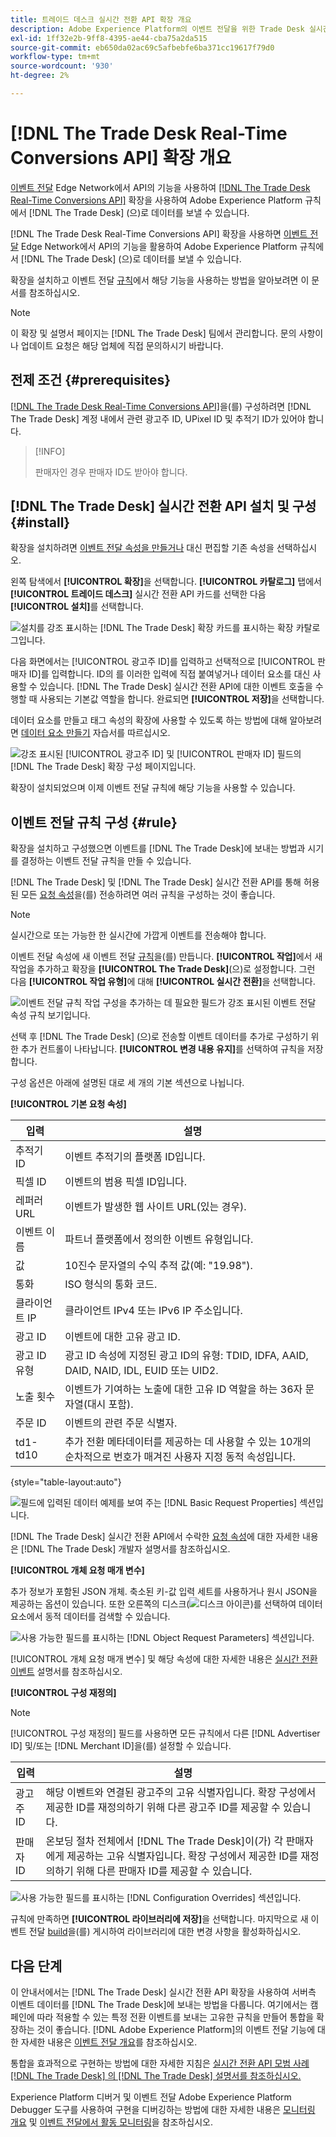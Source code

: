 ```yaml
---
title: 트레이드 데스크 실시간 전환 API 확장 개요
description: Adobe Experience Platform의 이벤트 전달을 위한 Trade Desk 실시간 전환 API 확장에 대해 알아봅니다.
exl-id: 1ff32e2b-9ff8-4395-ae44-cba75a2da515
source-git-commit: eb650da02ac69c5afbebfe6ba371cc19617f79d0
workflow-type: tm+mt
source-wordcount: '930'
ht-degree: 2%

---
```


# [!DNL The Trade Desk Real-Time Conversions API] 확장 개요

[이벤트 전달](../../../ui/event-forwarding/overview.md) Edge Network에서 API의 기능을 사용하여 [[!DNL The Trade Desk Real-Time Conversions API]](https://partner.thetradedesk.com/v3/portal/data/doc/DataConversionEventsApi) 확장을 사용하여 Adobe Experience Platform 규칙에서 [!DNL The Trade Desk] (으)로 데이터를 보낼 수 있습니다.

[!DNL The Trade Desk Real-Time Conversions API] 확장을 사용하면 [이벤트 전달](../../../ui/event-forwarding/overview.md) Edge Network에서 API의 기능을 활용하여 Adobe Experience Platform 규칙에서 [!DNL The Trade Desk] (으)로 데이터를 보낼 수 있습니다.

확장을 설치하고 이벤트 전달 [규칙](../../../ui/managing-resources/rules.md)에서 해당 기능을 사용하는 방법을 알아보려면 이 문서를 참조하십시오.

>[!NOTE]
>
>이 확장 및 설명서 페이지는 [!DNL The Trade Desk] 팀에서 관리합니다. 문의 사항이나 업데이트 요청은 해당 업체에 직접 문의하시기 바랍니다.

## 전제 조건 {#prerequisites}

[[!DNL The Trade Desk Real-Time Conversions API]](https://partner.thetradedesk.com/v3/portal/data/doc/DataConversionEventsApi)을(를) 구성하려면 [!DNL The Trade Desk] 계정 내에서 관련 광고주 ID, UPixel ID 및 추적기 ID가 있어야 합니다.

>[!INFO]
>
>판매자인 경우 판매자 ID도 받아야 합니다.

## [!DNL The Trade Desk] 실시간 전환 API 설치 및 구성 {#install}

확장을 설치하려면 [이벤트 전달 속성을 만들거나](../../../ui/event-forwarding/overview.md#properties) 대신 편집할 기존 속성을 선택하십시오.

왼쪽 탐색에서 **[!UICONTROL 확장]**&#x200B;을 선택합니다. **[!UICONTROL 카탈로그]** 탭에서 **[!UICONTROL 트레이드 데스크]** 실시간 전환 API 카드를 선택한 다음 **[!UICONTROL 설치]**&#x200B;를 선택합니다.

![설치를 강조 표시하는 [!DNL The Trade Desk] 확장 카드를 표시하는 확장 카탈로그입니다.](../../../images/extensions/server/tradedesk/install-extension.png)

다음 화면에서는 [!UICONTROL 광고주 ID]를 입력하고 선택적으로 [!UICONTROL 판매자 ID]를 입력합니다. ID의 를 이러한 입력에 직접 붙여넣거나 데이터 요소를 대신 사용할 수 있습니다. [!DNL The Trade Desk] 실시간 전환 API에 대한 이벤트 호출을 수행할 때 사용되는 기본값 역할을 합니다. 완료되면 **[!UICONTROL 저장]**&#x200B;을 선택합니다.

데이터 요소를 만들고 태그 속성의 확장에 사용할 수 있도록 하는 방법에 대해 알아보려면 [데이터 요소 만들기](https://experienceleague.adobe.com/en/docs/platform-learn/data-collection/tags/create-data-elements) 자습서를 따르십시오.

![강조 표시된 [!UICONTROL 광고주 ID] 및 [!UICONTROL 판매자 ID] 필드의 [!DNL The Trade Desk] 확장 구성 페이지입니다.](../../../images/extensions/server/tradedesk/configure-extension.png)

확장이 설치되었으며 이제 이벤트 전달 규칙에 해당 기능을 사용할 수 있습니다.

## 이벤트 전달 규칙 구성 {#rule}

확장을 설치하고 구성했으면 이벤트를 [!DNL The Trade Desk]에 보내는 방법과 시기를 결정하는 이벤트 전달 규칙을 만들 수 있습니다.

[!DNL The Trade Desk] 및 [!DNL The Trade Desk] 실시간 전환 API를 통해 허용된 모든 [요청 속성](https://partner.thetradedesk.com/v3/portal/data/doc/DataConversionEventsApi#properties)을(를) 전송하려면 여러 규칙을 구성하는 것이 좋습니다.

>[!NOTE]
>
>실시간으로 또는 가능한 한 실시간에 가깝게 이벤트를 전송해야 합니다.

이벤트 전달 속성에 새 이벤트 전달 [규칙](../../../ui/managing-resources/rules.md)을(를) 만듭니다. **[!UICONTROL 작업]**&#x200B;에서 새 작업을 추가하고 확장을 **[!UICONTROL The Trade Desk]**(으)로 설정합니다. 그런 다음 **[!UICONTROL 작업 유형]**&#x200B;에 대해 **[!UICONTROL 실시간 전환]**&#x200B;을 선택합니다.

![이벤트 전달 규칙 작업 구성을 추가하는 데 필요한 필드가 강조 표시된 이벤트 전달 속성 규칙 보기입니다.](../../../images/extensions/server/tradedesk/tradedesk-event-action.png)

선택 후 [!DNL The Trade Desk] (으)로 전송할 이벤트 데이터를 추가로 구성하기 위한 추가 컨트롤이 나타납니다. **[!UICONTROL 변경 내용 유지]**&#x200B;를 선택하여 규칙을 저장합니다.

구성 옵션은 아래에 설명된 대로 세 개의 기본 섹션으로 나뉩니다.

**[!UICONTROL 기본 요청 속성]**

| 입력 | 설명 |
| --- | --- |
| 추적기 ID | 이벤트 추적기의 플랫폼 ID입니다. |
| 픽셀 ID | 이벤트의 범용 픽셀 ID입니다. |
| 레퍼러 URL | 이벤트가 발생한 웹 사이트 URL(있는 경우). |
| 이벤트 이름 | 파트너 플랫폼에서 정의한 이벤트 유형입니다. |
| 값 | 10진수 문자열의 수익 추적 값(예: &quot;19.98&quot;). |
| 통화 | ISO 형식의 통화 코드. |
| 클라이언트 IP | 클라이언트 IPv4 또는 IPv6 IP 주소입니다. |
| 광고 ID | 이벤트에 대한 고유 광고 ID. |
| 광고 ID 유형 | 광고 ID 속성에 지정된 광고 ID의 유형: TDID, IDFA, AAID, DAID, NAID, IDL, EUID 또는 UID2. |
| 노출 횟수 | 이벤트가 기여하는 노출에 대한 고유 ID 역할을 하는 36자 문자열(대시 포함). |
| 주문 ID | 이벤트의 관련 주문 식별자. |
| td1-td10 | 추가 전환 메타데이터를 제공하는 데 사용할 수 있는 10개의 순차적으로 번호가 매겨진 사용자 지정 동적 속성입니다. |

{style="table-layout:auto"}

![필드에 입력된 데이터 예제를 보여 주는 [!DNL Basic Request Properties] 섹션입니다.](../../../images/extensions/server/tradedesk/configure-extension-basic-request-properties.png)

[!DNL The Trade Desk] 실시간 전환 API에서 수락한 [요청 속성](https://partner.thetradedesk.com/v3/portal/data/doc/DataConversionEventsApi#properties)에 대한 자세한 내용은 [!DNL The Trade Desk] 개발자 설명서를 참조하십시오.

**[!UICONTROL 개체 요청 매개 변수]**

추가 정보가 포함된 JSON 개체. 축소된 키-값 입력 세트를 사용하거나 원시 JSON을 제공하는 옵션이 있습니다. 또한 오른쪽의 디스크(![디스크 아이콘](/help/images/icons/database.png))를 선택하여 데이터 요소에서 동적 데이터를 검색할 수 있습니다.


![사용 가능한 필드를 표시하는 [!DNL Object Request Parameters] 섹션입니다.](../../../images/extensions/server/tradedesk/configure-object-request-params.png)

[!UICONTROL 개체 요청 매개 변수] 및 해당 속성에 대한 자세한 내용은 [실시간 전환 이벤트](https://partner.thetradedesk.com/v3/portal/data/doc/DataConversionEventsApi#properties-items) 설명서를 참조하십시오.

**[!UICONTROL 구성 재정의]**

>[!NOTE]
>
>[!UICONTROL 구성 재정의] 필드를 사용하면 모든 규칙에서 다른 [!DNL Advertiser ID] 및/또는 [!DNL Merchant ID]을(를) 설정할 수 있습니다.

| 입력 | 설명 |
| --- | --- |
| 광고주 ID | 해당 이벤트와 연결된 광고주의 고유 식별자입니다. 확장 구성에서 제공한 ID를 재정의하기 위해 다른 광고주 ID를 제공할 수 있습니다. |
| 판매자 ID | 온보딩 절차 전체에서 [!DNL The Trade Desk]이(가) 각 판매자에게 제공하는 고유 식별자입니다. 확장 구성에서 제공한 ID를 재정의하기 위해 다른 판매자 ID를 제공할 수 있습니다. |

![사용 가능한 필드를 표시하는 [!DNL Configuration Overrides] 섹션입니다.](../../../images/extensions/server/tradedesk/configure-overrides.png)

규칙에 만족하면 **[!UICONTROL 라이브러리에 저장]**&#x200B;을 선택합니다. 마지막으로 새 이벤트 전달 [build](../../../ui/publishing/builds.md)을(를) 게시하여 라이브러리에 대한 변경 사항을 활성화하십시오.

## 다음 단계

이 안내서에서는 [!DNL The Trade Desk] 실시간 전환 API 확장을 사용하여 서버측 이벤트 데이터를 [!DNL The Trade Desk]에 보내는 방법을 다룹니다. 여기에서는 캠페인에 따라 적용할 수 있는 특정 전환 이벤트를 보내는 고유한 규칙을 만들어 통합을 확장하는 것이 좋습니다. [!DNL Adobe Experience Platform]의 이벤트 전달 기능에 대한 자세한 내용은 [이벤트 전달 개요](../../../ui/event-forwarding/overview.md)를 참조하십시오.

통합을 효과적으로 구현하는 방법에 대한 자세한 지침은 [실시간 전환 API 모범 사례 [!DNL The Trade Desk] 의 [!DNL The Trade Desk] 설명서를 참조하십시오.](https://www.facebook.com/business/help/308855623839366?id=818859032317965)

Experience Platform 디버거 및 이벤트 전달 Adobe Experience Platform Debugger 도구를 사용하여 구현을 디버깅하는 방법에 대한 자세한 내용은 [모니터링 개요](../../../../debugger/home.md) 및 [이벤트 전달에서 활동 모니터링](../../../ui/event-forwarding/monitoring.md)을 참조하십시오.
